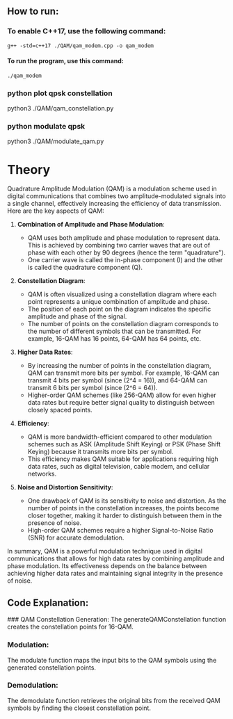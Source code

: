 ## How to run:
### To enable C++17, use the following command:
    g++ -std=c++17 ./QAM/qam_modem.cpp -o qam_modem
#### To run the program, use this command:
    ./qam_modem

### python plot qpsk constellation
python3 ./QAM/qam_constellation.py

### python modulate qpsk
python3 ./QAM/modulate_qam.py

# Theory
Quadrature Amplitude Modulation (QAM) is a modulation scheme used in digital communications that combines two amplitude-modulated signals into a single channel, effectively increasing the efficiency of data transmission. Here are the key aspects of QAM:

1. **Combination of Amplitude and Phase Modulation**:
   - QAM uses both amplitude and phase modulation to represent data. This is achieved by combining two carrier waves that are out of phase with each other by 90 degrees (hence the term "quadrature").
   - One carrier wave is called the in-phase component (I) and the other is called the quadrature component (Q).

2. **Constellation Diagram**:
   - QAM is often visualized using a constellation diagram where each point represents a unique combination of amplitude and phase.
   - The position of each point on the diagram indicates the specific amplitude and phase of the signal.
   - The number of points on the constellation diagram corresponds to the number of different symbols that can be transmitted. For example, 16-QAM has 16 points, 64-QAM has 64 points, etc.

3. **Higher Data Rates**:
   - By increasing the number of points in the constellation diagram, QAM can transmit more bits per symbol. For example, 16-QAM can transmit 4 bits per symbol (since \(2^4 = 16\)), and 64-QAM can transmit 6 bits per symbol (since \(2^6 = 64\)).
   - Higher-order QAM schemes (like 256-QAM) allow for even higher data rates but require better signal quality to distinguish between closely spaced points.

4. **Efficiency**:
   - QAM is more bandwidth-efficient compared to other modulation schemes such as ASK (Amplitude Shift Keying) or PSK (Phase Shift Keying) because it transmits more bits per symbol.
   - This efficiency makes QAM suitable for applications requiring high data rates, such as digital television, cable modem, and cellular networks.

5. **Noise and Distortion Sensitivity**:
   - One drawback of QAM is its sensitivity to noise and distortion. As the number of points in the constellation increases, the points become closer together, making it harder to distinguish between them in the presence of noise.
   - High-order QAM schemes require a higher Signal-to-Noise Ratio (SNR) for accurate demodulation.

In summary, QAM is a powerful modulation technique used in digital communications that allows for high data rates by combining amplitude and phase modulation. Its effectiveness depends on the balance between achieving higher data rates and maintaining signal integrity in the presence of noise.

## Code Explanation:

### QAM Constellation Generation:
The generateQAMConstellation function creates the constellation points for 16-QAM.

### Modulation:
The modulate function maps the input bits to the QAM symbols using the generated constellation points.

### Demodulation:
The demodulate function retrieves the original bits from the received QAM symbols by finding the closest constellation point.